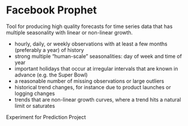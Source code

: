 # Facebook Prophet
Tool for producing high quality forecasts for time series data that has multiple seasonality with linear or non-linear growth.
- hourly, daily, or weekly observations with at least a few months (preferably a year) of history
- strong multiple “human-scale” seasonalities: day of week and time of year
- important holidays that occur at irregular intervals that are known in advance (e.g. the Super Bowl)
- a reasonable number of missing observations or large outliers
- historical trend changes, for instance due to product launches or logging changes
- trends that are non-linear growth curves, where a trend hits a natural limit or saturates

Experiment for Prediction Project
